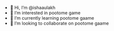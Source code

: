 - 👋 Hi, I’m @ishaaulakh
- 👀 I’m interested in pootome game
- 🌱 I’m currently learning pootome gaame
- 💞️ I’m looking to collaborate on pootome gaame

<!---
ishaaulakh/ishaaulakh is a ✨ special ✨ repository because its `README.md` (this file) appears on your GitHub profile.
You can click the Preview link to take a look at your changes.
--->
